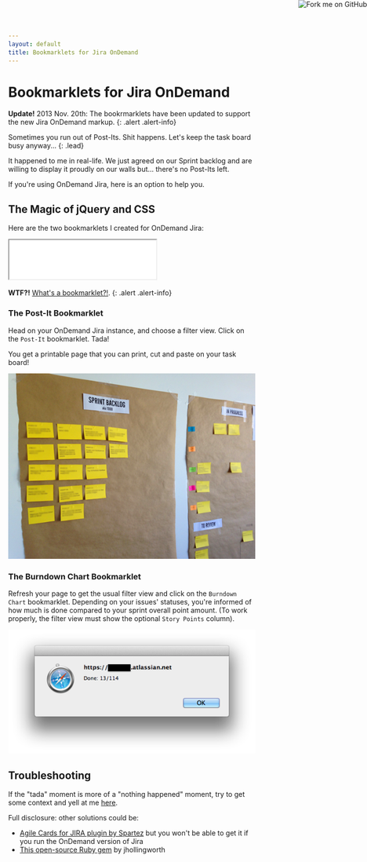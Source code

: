 ```yaml
---
layout: default
title: Bookmarklets for Jira OnDemand
---
```


# Bookmarklets for Jira OnDemand


**Update!** 2013 Nov. 20th: The bookrmarklets have been updated to support the new Jira OnDemand markup.
{: .alert .alert-info}


Sometimes you run out of Post-Its. Shit happens. 
Let's keep the task board busy anyway...
{: .lead}


It happened to me in real-life. We just agreed on our Sprint backlog and are willing 
to display it proudly on our walls but... there's no Post-Its left. 

If you're using OnDemand Jira, here is an option to help you.


## The Magic of jQuery and CSS

Here are the two bookmarklets I created for OnDemand Jira:

<div>
<iframe class="noborder" src="../assets/html/jira-bookmarklets.html" height="80"> </iframe>
</div>

**WTF?!** [What's a bookmarklet?!][2].
{: .alert .alert-info}


### The Post-It Bookmarklet

Head on your OnDemand Jira instance, and choose a filter view. Click on the `Post-It` bookmarklet. Tada!

You get a printable page that you can print, cut and paste on your task board!

![The beautiful result: a scrum board with pretty yellow scrum cards](../assets/img/scrum_board.png "The beautiful final result")


### The Burndown Chart Bookmarklet

Refresh your page to get the usual filter view and click on the `Burndown Chart` bookmarklet. Depending on your issues' statuses,
you're informed of how much is done compared to your sprint overall point amount. (To work properly, the filter view must show the 
optional `Story Points` column).

![Screenshot of the alert you get](../assets/img/sprint-points.png)


## Troubleshooting

If the "tada" moment is more of a "nothing happened" moment, try to get some context and 
yell at me [here](https://github.com/dirtyhenry/jira-to-agile-cards/issues).

Full disclosure: other solutions could be:

- [Agile Cards for JIRA plugin by Spartez](https://marketplace.atlassian.com/plugins/com.spartez.scrumprint.scrumplugin) but you won't be able to get it if you run the OnDemand version of Jira
- [This open-source Ruby gem](https://github.com/jhollingworth/jira-cards) by jhollingworth

<a href="https://github.com/dirtyhenry/jira-to-agile-cards"><img style="position: fixed; top: 0; right: 0; border: 0; z-index:2000;" src="https://s3.amazonaws.com/github/ribbons/forkme_right_orange_ff7600.png" alt="Fork me on GitHub"></a>

[1]: http://dirtyhenry.github.io/jira-to-agile-cards/
[2]: https://en.wikipedia.org/wiki/Bookmarklet
